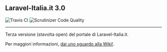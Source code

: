 ## Laravel-Italia.it 3.0

![Travis CI](https://travis-ci.org/laravel-italia/site.svg?branch=master)
![Scrutinizer Code Quality](https://scrutinizer-ci.com/g/laravel-italia/site/badges/quality-score.png?b=master)

---

Terza versione (stavolta open) del portale di Laravel-Italia.it.

Per maggiori informazioni, [dai uno sguardo alla Wiki!](https://github.com/laravel-italia/site/wiki).
